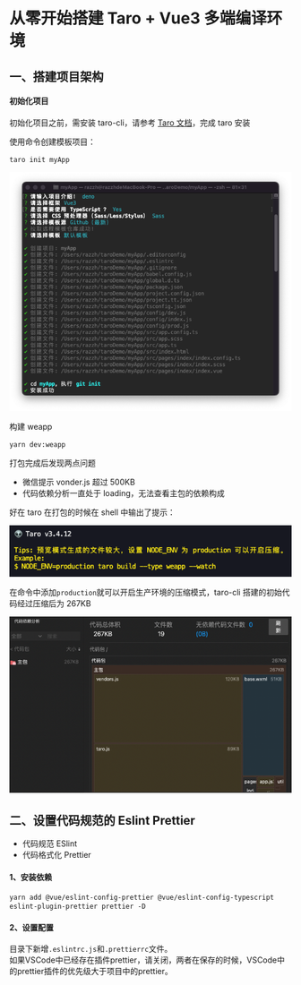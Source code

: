 # 从零开始搭建 Taro + Vue3 多端编译环境

## 一、搭建项目架构

#### 初始化项目

初始化项目之前，需安装 taro-cli，请参考 [Taro 文档](https://taro-docs.jd.com/taro/docs/GETTING-STARTED)，完成 taro 安装

使用命令创建模板项目：

```bash
taro init myApp
```

![img](/ScreenShots/init.png)

构建 weapp

```bash
yarn dev:weapp
```

打包完成后发现两点问题

- 微信提示 vonder.js 超过 500KB
- 代码依赖分析一直处于 loading，无法查看主包的依赖构成

好在 taro 在打包的时候在 shell 中输出了提示：

![img](/ScreenShots/tips.png)

在命令中添加`production`就可以开启生产环境的压缩模式，taro-cli 搭建的初始代码经过压缩后为 267KB

![img](/ScreenShots/analyse.png)

## 二、设置代码规范的 Eslint Prettier

- 代码规范 ESlint
- 代码格式化 Prettier    
#### 1、安装依赖

```shell
yarn add @vue/eslint-config-prettier @vue/eslint-config-typescript eslint-plugin-prettier prettier -D
```
#### 2、设置配置  

目录下新增`.eslintrc.js`和`.prettierrc`文件。  
如果VSCode中已经存在插件prettier，请关闭，两者在保存的时候，VSCode中的prettier插件的优先级大于项目中的prettier。  

